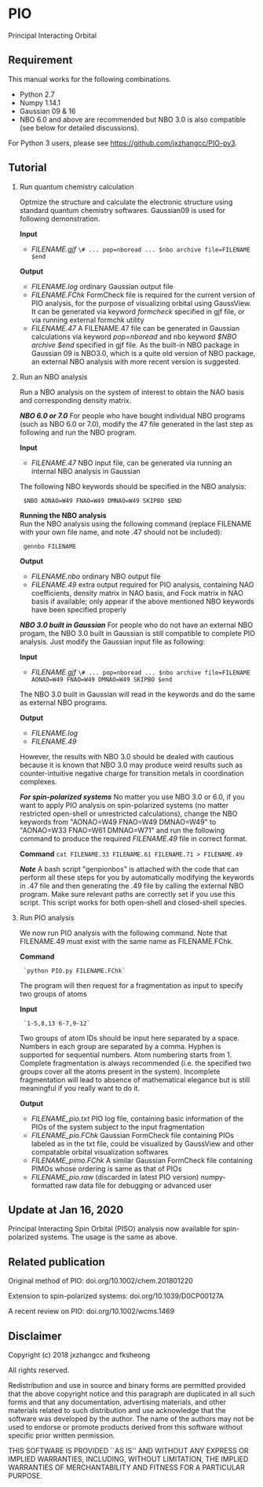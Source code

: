 # PIO
Principal Interacting Orbital

Requirement
---
This manual works for the following combinations.
- Python 2.7
- Numpy 1.14.1
- Gaussian 09 & 16
- NBO 6.0 and above are recommended but NBO 3.0 is also compatible (see below for detailed discussions).

For Python 3 users, please see https://github.com/jxzhangcc/PIO-py3.

Tutorial
---
1. Run quantum chemistry calculation
    
    Optmize the structure and calculate the electronic structure using standard quantum chemistry softwares. Gaussian09 is used for following demonstration.
    
    **Input**
    - *FILENAME.gjf*
        `
        \# ... pop=nboread
        ...
         $nbo archive file=FILENAME $end
        `
    
    **Output**
    - *FILENAME.log*
        ordinary Gaussian output file
    - *FILENAME.FChk*
        FormCheck file is required for the current version of PIO analysis, for the purpose of visualizing orbital using GaussView. It can be generated via keyword *formcheck* specified in gjf file, or via running external formchk utility
    - *FILENAME.47*
        A FILENAME.47 file can be generated in Gaussian calculations via keyword *pop=nboread* and nbo keyword *$NBO archive $end* specified in gjf file. As the built-in NBO package in Gaussian 09 is NBO3.0, which is a quite old version of NBO package, an external NBO analysis with more recent version is suggested. 

2. Run an NBO analysis

    Run a NBO analysis on the system of interest to obtain the NAO basis and corresponding density matrix.
    
    ***NBO 6.0 or 7.0***
    For people who have bought individual NBO programs (such as NBO 6.0 or 7.0), modify the 47 file generated in the last step as following and run the NBO program.
    
    **Input**
    - *FILENAME.47*
        NBO input file, can be generated via running an internal NBO analysis in Gaussian
    
    The following NBO keywords should be specified in the NBO analysis:
    
        $NBO AONAO=W49 FNAO=W49 DMNAO=W49 SKIPBO $END
   
    **Running the NBO analysis**         
    Run the NBO analysis using the following command (replace FILENAME with your own file name, and note .47 should not be included):
    
        gennbo FILENAME
    
    **Output**
    - *FILENAME.nbo*
        ordinary NBO output file
    - *FILENAME.49*
        extra output required for PIO analysis, containing NAO coefficients, density matrix in NAO basis, and Fock matrix in NAO basis if available; only appear if the above mentioned NBO keywords have been specified properly
    
    ***NBO 3.0 built in Gaussian***
    For people who do not have an external NBO progam, the NBO 3.0 built in Gaussian is still compatible to complete PIO analysis. Just modify the Gaussian input file as following:
    
    **Input**
    - *FILENAME.gjf*
        `
        \# ... pop=nboread
        ...
         $nbo archive file=FILENAME AONAO=W49 FNAO=W49 DMNAO=W49 SKIPBO $end
        `
    
    The NBO 3.0 built in Gaussian will read in the keywords and do the same as external NBO programs.
    
    **Output**
    - *FILENAME.log*
    - *FILENAME.49*
    
    However, the results with NBO 3.0 should be dealed with cautious because it is known that NBO 3.0 may produce weird results such as counter-intuitive negative charge for transition metals in coordination complexes.
        
    ***For spin-polarized systems***
    No matter you use NBO 3.0 or 6.0, if you want to apply PIO analysis on spin-polarized systems (no matter restricted open-shell or unrestricted calculations), change the NBO keywords from "AONAO=W49 FNAO=W49 DMNAO=W49" to "AONAO=W33 FNAO=W61 DMNAO=W71" and run the following command to produce the required *FILENAME.49* file in correct format.
    
    **Command**
        `cat FILENAME.33 FILENAME.61 FILENAME.71 > FILENAME.49`

    ***Note***
    A bash script "genpionbos" is attached with the code that can perform all these steps for you by automatically modifying the keywords in .47 file and then generating the .49 file by calling the external NBO program. Make sure relevant paths are correctly set if you use this script. This script works for both open-shell and closed-shell species.

3. Run PIO analysis

    We now run PIO analysis with the following command. Note that FILENAME.49 must exist with the same name as FILENAME.FChk.
    
    **Command**
    
        `python PIO.py FILENAME.FChk`
    
    The program will then request for a fragmentation as input to specify two groups of atoms
    
    **Input**
    
        `1-5,8,13 6-7,9-12`
    
    Two groups of atom IDs should be input here separated by a space. Numbers in each group are separated by a comma. Hyphen is supported for sequential numbers. Atom numbering starts from 1. Complete fragmentation is always recommended (i.e. the specified two groups cover all the atoms present in the system). Incomplete fragmentation will lead to absence of mathematical elegance but is still meaningful if you really want to do it.

    **Output**
    - *FILENAME_pio.txt*
        PIO log file, containing basic information of the PIOs of the system subject to the input fragmentation
    - *FILENAME_pio.FChk*
        Gaussian FormCheck file containing PIOs labeled as in the txt file, could be visualized by GaussView and other compatable orbital visualization softwares
    - *FILENAME_pimo.FChk*
        A similar Gaussian FormCheck file containing PIMOs whose ordering is same as that of PIOs
    - *FILENAME_pio.raw* (discarded in latest PIO version)
        numpy-formatted raw data file for debugging or advanced user

Update at Jan 16, 2020
---
Principal Interacting Spin Orbital (PISO) analysis now available for spin-polarized systems. The usage is the same as above.

Related publication
---
Original method of PIO: doi.org/10.1002/chem.201801220

Extension to spin-polarized systems: doi.org/10.1039/D0CP00127A

A recent review on PIO: doi.org/10.1002/wcms.1469

Disclaimer
---
Copyright (c) 2018 jxzhangcc and fksheong

All rights reserved.

Redistribution and use in source and binary forms are permitted provided that the above copyright notice and this paragraph are duplicated in all such forms and that any documentation, advertising materials, and other materials related to such distribution and use acknowledge that the software was developed by the author. The name of the authors may not be used to endorse or promote products derived from this software without specific prior written permission.

THIS SOFTWARE IS PROVIDED ``AS IS'' AND WITHOUT ANY EXPRESS OR IMPLIED WARRANTIES, INCLUDING, WITHOUT LIMITATION, THE IMPLIED WARRANTIES OF MERCHANTABILITY AND FITNESS FOR A PARTICULAR PURPOSE.
